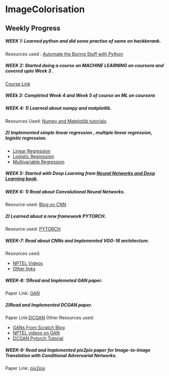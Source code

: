 # ImageColorisation

## Weekly Progress
 ##### WEEK 1: Learned python and did some practise of same on hackkerank.
 Resources used : [Automate the Boring Stuff with Python](https://automatetheboringstuff.com/2e/)
 
 ##### WEEK 2: Started doing a course on MACHINE LEARNING on coursera and covered upto Week 3 .
 [Course Link](https://www.coursera.org/learn/machine-learning?action=enroll&authMode=signup)

 ##### WEEk 3: Completed Week 4 and Week 5 of course on ML on coursera
 
 ##### WEEK 4: 1) Learned about numpy and matplotlib.
 Resources Used: [Numpy and Matplotlib tutorials](https://cs231n.github.io/python-numpy-tutorial/).
 ##### 2) Implemented simple linear regression , multiple linear regression, logistic regression.
  * [Linear Regression](https://github.com/vrinda01go/ImageColorisation/blob/main/LINEAR_REGRESSION.ipynb)
  * [Logistic Regression](https://github.com/vrinda01go/ImageColorisation/blob/main/LOGISTIC_REGRESSION.ipynb)
  * [Multivariable Regression](https://github.com/vrinda01go/ImageColorisation/blob/main/MULTIVARIABLE_REGRESSION.ipynb) 
                  
 ##### WEEK 5: Started with Deep Learning from [Neural Networks and Deep Learning book](http://neuralnetworksanddeeplearning.com/). 
 
 ##### WEEK 6: 1) Read about Convolutional Neural Networks.
  Resource used: [Blog on CNN](https://www.google.com/amp/s/ujjwalkarn.me/2016/08/11/intuitive-explanation-convnets/amp/)
  ##### 2) Learned about a new framework PYTORCH.
  Resource used: [PYTORCH](https://pytorch.org/tutorials/beginner/basics/intro.html)
  
##### WEEK-7: Read about CNNs and Implemented VGG-16 architecture.
Resources used:
 * [NPTEL Videos](https://www.youtube.com/playlist?list=PLyqSpQzTE6M-SISTunGRBRiZk7opYBf_K)
 * [Other links](https://datascience.stackexchange.com/questions/9175/how-do-subsequent-convolution-layers-work)
                            
##### WEEK-8: 1)Read and Implemeted **GAN** paper.
   Paper Link: [GAN](https://arxiv.org/abs/1406.2661)
##### 2)Read and Implemented **DCGAN** paper.
   Paper Link:[DCGAN](https://arxiv.org/abs/1511.06434)
   Other Resources used:
   * [GANs From Scratch Blog](https://medium.com/ai-society/gans-from-scratch-1-a-deep-introduction-with-code-in-pytorch-and-tensorflow-cb03cdcdba0f)
   * [NPTEL videos on GAN](https://www.youtube.com/watch?v=MKedB9qOHi4)
   * [DCGAN Pytorch Tutorial](https://pytorch.org/tutorials/beginner/dcgan_faces_tutorial.html)
                         
 ##### WEEK-9: Read and Implemented **pix2pix** paper for Image-to-Image Translation with Conditional Adversarial Networks.
 Paper Link: [pix2pix](https://arxiv.org/abs/1611.07004)
 
                          
   
